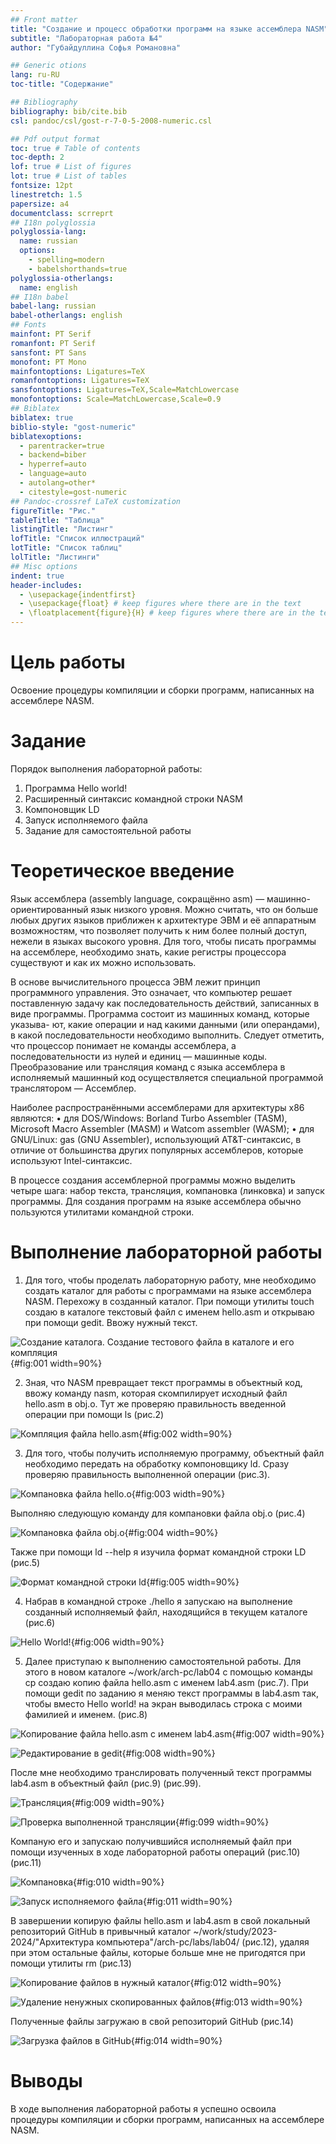 ```yaml
---
## Front matter
title: "Создание и процесс обработки программ на языке ассемблера NASM"
subtitle: "Лабораторная работа №4"
author: "Губайдуллина Софья Романовна"

## Generic otions
lang: ru-RU
toc-title: "Содержание"

## Bibliography
bibliography: bib/cite.bib
csl: pandoc/csl/gost-r-7-0-5-2008-numeric.csl

## Pdf output format
toc: true # Table of contents
toc-depth: 2
lof: true # List of figures
lot: true # List of tables
fontsize: 12pt
linestretch: 1.5
papersize: a4
documentclass: scrreprt
## I18n polyglossia
polyglossia-lang:
  name: russian
  options:
	- spelling=modern
	- babelshorthands=true
polyglossia-otherlangs:
  name: english
## I18n babel
babel-lang: russian
babel-otherlangs: english
## Fonts
mainfont: PT Serif
romanfont: PT Serif
sansfont: PT Sans
monofont: PT Mono
mainfontoptions: Ligatures=TeX
romanfontoptions: Ligatures=TeX
sansfontoptions: Ligatures=TeX,Scale=MatchLowercase
monofontoptions: Scale=MatchLowercase,Scale=0.9
## Biblatex
biblatex: true
biblio-style: "gost-numeric"
biblatexoptions:
  - parentracker=true
  - backend=biber
  - hyperref=auto
  - language=auto
  - autolang=other*
  - citestyle=gost-numeric
## Pandoc-crossref LaTeX customization
figureTitle: "Рис."
tableTitle: "Таблица"
listingTitle: "Листинг"
lofTitle: "Список иллюстраций"
lotTitle: "Список таблиц"
lolTitle: "Листинги"
## Misc options
indent: true
header-includes:
  - \usepackage{indentfirst}
  - \usepackage{float} # keep figures where there are in the text
  - \floatplacement{figure}{H} # keep figures where there are in the text
---
```


# Цель работы

Освоение процедуры компиляции и сборки программ, написанных на ассемблере NASM.

# Задание

Порядок выполнения лабораторной работы:

1) Программа Hello world!
2) Расширенный синтаксис командной строки NASM
3) Компоновщик LD
4) Запуск исполняемого файла
5) Задание для самостоятельной работы


# Теоретическое введение

Язык ассемблера (assembly language, сокращённо asm) — машинно-ориентированный
язык низкого уровня. Можно считать, что он больше любых других языков приближен к
архитектуре ЭВМ и её аппаратным возможностям, что позволяет получить к ним более
полный доступ, нежели в языках высокого уровня. Для того, чтобы писать программы на ассемблере, необходимо знать, какие регистры процессора существуют и как их можно использовать.

В основе вычислительного процесса ЭВМ лежит принцип программного управления.
Это означает, что компьютер решает поставленную задачу как последовательность действий,
записанных в виде программы. Программа состоит из машинных команд, которые указыва-
ют, какие операции и над какими данными (или операндами), в какой последовательности
необходимо выполнить. Следует отметить, что процессор понимает не команды ассемблера, а последовательности из нулей и единиц — машинные коды. Преобразование или трансляция команд с
языка ассемблера в исполняемый машинный код осуществляется специальной программой
транслятором — Ассемблер.

Наиболее распространёнными ассемблерами для архитектуры x86 являются:
• для DOS/Windows: Borland Turbo Assembler (TASM), Microsoft Macro Assembler (MASM) и
Watcom assembler (WASM);
• для GNU/Linux: gas (GNU Assembler), использующий AT&T-синтаксис, в отличие от
большинства других популярных ассемблеров, которые используют Intel-синтаксис.

В процессе создания ассемблерной программы можно выделить четыре шага: набор текста, трансляция, компановка (линковка) и запуск программы. Для создания программ на языке ассемблера обычно пользуются утилитами командной строки.

# Выполнение лабораторной работы

1) Для того, чтобы проделать лабораторную работу, мне необходимо создать каталог для работы с программами на языке ассемблера NASM. Перехожу в созданный каталог. При помощи утилиты touch создаю в каталоге текстовый файл с именем hello.asm и открываю при помощи gedit. Ввожу нужный текст.

![Создание каталога. Создание тестового файла в каталоге и его компляция](image/1.png){#fig:001 width=90%}

2) Зная, что NASM превращает текст программы в объектный код, ввожу команду nasm, которая скомпилирует исходный файл hello.asm в obj.o. Тут же проверяю правильность введенной операции при помощи ls (рис.2)

![Компляция файла hello.asm](image/2.png){#fig:002 width=90%}

3) Для того, чтобы получить исполняемую программу, объектный файл необходимо передать на обработку компоновщику ld. Сразу проверяю правильность выполненной операции (рис.3).

![Компановка файла hello.o](image/3.png){#fig:003 width=90%}

Выполняю следующую команду для компановки файла obj.o (рис.4)

![Компановка файла obj.o](image/4.png){#fig:004 width=90%}

Также при помощи ld --help я изучила формат командной строки LD (рис.5)

![Формат командной строки ld](image/5.png){#fig:005 width=90%}

4) Набрав в командной строке ./hello я запускаю на выполнение созданный исполняемый файл, находящийся в текущем каталоге (рис.6)

![Hello World!](image/6.png){#fig:006 width=90%}

5) Далее приступаю к выполнению самостоятельной работы. Для этого в новом каталоге ~/work/arch-pc/lab04 с помощью команды cp создаю копию файла hello.asm с именем lab4.asm (рис.7). При помощи gedit по заданию я меняю текст программы в lab4.asm так, чтобы вместо Hello world! на экран выводилась строка с моими фамилией и именем. (рис.8) 

![Копирование файла hello.asm с именем lab4.asm](image/7.png){#fig:007 width=90%}

![Редактирование в gedit](image/8.png){#fig:008 width=90%}

После мне необходимо транслировать полученный текст программы lab4.asm в объектный файл (рис.9) (рис.99).

![Трансляция](image/9.png){#fig:009 width=90%}

![Проверка выполненной трансляции](image/99.png){#fig:099 width=90%}

Компаную его и запускаю получившийся исполняемый файл при помощи изученных в ходе лабораторной работы операций (рис.10) (рис.11)

![Компановка](image/10.png){#fig:010 width=90%}

![Запуск исполняемого файла](image/11.png){#fig:011 width=90%}


В завершении копирую файлы hello.asm и lab4.asm в свой локальный репозиторий GitHub в привычный каталог ~/work/study/2023-2024/"Архитектура компьютера"/arch-pc/labs/lab04/ (рис.12), удаляя при этом остальные файлы, которые больше мне не пригодятся при помощи утилиты rm (рис.13) 

![Копирование файлов в нужный каталог](image/12.png){#fig:012 width=90%}

![Удаление ненужных скопированных файлов](image/13.png){#fig:013 width=90%}

Полученные файлы загружаю в свой репозиторий GitHub (рис.14)

![ Загрузка файлов в GitHub](image/14.png){#fig:014 width=90%}

# Выводы

В ходе выполнения лабораторной работы я успешно освоила процедуры компиляции и сборки программ, написанных на ассемблере NASM.
